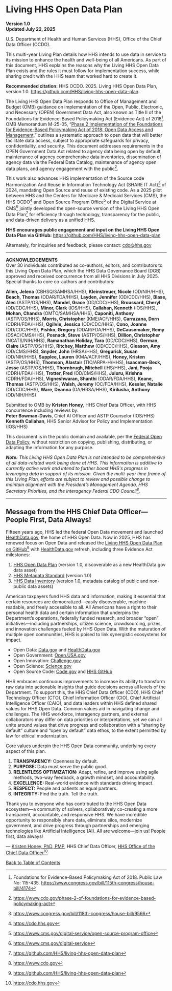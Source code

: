 # Living HHS Open Data Plan

**Version 1.0**  
**Updated July 22, 2025**  

U.S. Department of Health and Human Services (HHS), Office of the Chief Data Officer (OCDO).  

This multi-year Living Plan details how HHS intends to use data in service to its mission to enhance the health and well-being of all Americans. As part of this document, HHS explains the reasons why the Living HHS Open Data Plan exists and the rules it must follow for implementation success, while sharing credit with the HHS team that worked hard to create it.  

**Recommended citation:** HHS OCDO. 2025. Living HHS Open Data Plan, version 1.0. <https://github.com/HHS/living-hhs-open-data-plan>.  

The Living HHS Open Data Plan responds to Office of Management and Budget (OMB) guidance on implementation of the Open, Public, Electronic, and Necessary (OPEN) Government Data Act, also known as Title II of the Foundations for Evidence-Based Policymaking Act (Evidence Act) of 2018[^1]. OMB Memorandum M-25-05, “[Phase 2 Implementation of the Foundations for Evidence-Based Policymaking Act of 2018: Open Data Access and Management](https://www.whitehouse.gov/wp-content/uploads/2025/01/M-25-05-Phase-2-Implementation-of-the-Foundations-for-Evidence-Based-Policymaking-Act-of-2018-Open-Government-Data-Access-and-Management-Guidance.pdf),” outlines a systematic approach to open data that will better facilitate data access, subject to appropriate safeguards for privacy, confidentiality, and security. This document addresses requirements in the OPEN Government Data Act related to agency data being open by default, maintenance of agency comprehensive data inventories, dissemination of agency data via the Federal Data Catalog, maintenance of agency open data plans, and agency engagement with the public[^2].  

[^1]: Foundations for Evidence-Based Policymaking Act of 2018. Public Law No: 115-435. <https://www.congress.gov/bill/115th-congress/house-bill/4174>
[^2]: <https://www.cdo.gov/phase-2-of-foundations-for-evidence-based-policymaking-act>

This work also advances HHS implementation of the Source code Harmonization And Reuse in Information Technology Act (SHARE IT Act)[^3] of 2024, mandating Open Source and reuse of existing code. As a 2025 pilot between HHS and the Centers for Medicare & Medicaid Services (CMS), the HHS OCDO[^4] and Open Source Program Office[^5] of the Digital Service at CMS[^6] jointly developed the open-source version of the Living HHS Open Data Plan[^7] for efficiency through technology, transparency for the public, and data-driven delivery as a unified HHS.  

[^3]: <https://www.congress.gov/bill/118th-congress/house-bill/9566>
[^4]: <https://cdo.hhs.gov>
[^5]: <https://www.cms.gov/digital-service/open-source-program-office>
[^6]: <https://www.cms.gov/digital-service>
[^7]: <https://github.com/HHS/living-hhs-open-data-plan>

**HHS encourages public engagement and input on the Living HHS Open Data Plan via GitHub:** <https://github.com/HHS/living-hhs-open-data-plan>  

Alternately, for inquiries and feedback, please contact: [cdo@hhs.gov](mailto:cdo@hhs.gov)  

---

**ACKNOWLEDGEMENTS**  
Over 30 individuals contributed as co-authors, editors, and contributors to this Living Open Data Plan, which the HHS Data Governance Board (DGB) approved and received concurrence from all HHS Divisions in July 2025. Special thanks to core co-authors and contributors:

**Allen, Jelena** (CBHSQ/SAMHSA/HHS), **Kleinstreuer, Nicole** (OD/NIH/HHS), **Beach, Thomas** (ODAR/FDA/HHS), **Layden, Jennifer** (OD/CDC/HHS), **Blase, Alec** (ASTP/OS/HHS), **Mandel, Grace** (OD/CDC/HHS), **Broussard, Cheryl** (OD/CDC/HHS), **Minor, Clark** (IOS/HHS), **Callahan, Kenneth** (IOS/HHS), **Mohan, Chandra** (OMTO/SAMHSA/HHS), **Caponiti, Anthony** (ASTP/OS/HHS), **Morris, Christopher** (KME/ACF/HHS), **Carrazana, Dorn** (CDRH/FDA/HHS), **Ogilvie, Jessica** (OD/CDC/HHS), **Cono, Joanne** (OD/CDC/HHS), **Pishko, Gregory** (ODAR/FDA/HHS), **DeCausemaker, Remy** (DSAC/CMS/HHS), **Posnack, Steve** (ASTP/OS/HHS), **Dillion, Christopher** (NCATS/NIH/HHS), **Ramanathan Holiday, Tara** (OD/CDC/HHS), **German, Claire** (ASTP/OS/HHS), **Ritchey, Matthew** (OD/CDC/HHS), **Gleason, Amy** (OD/CMS/HHS), **Snyder, John** (HRSA/HHS), **Gregurick, Susan** (OD/NIH/HHS), **Supplee, Lauren** (KMA/ACF/HHS), **Honey, Kristen** (ASTP/OS/HHS), **Thomson, Alastair** (TIO/ARPA-H/HHS), **Isaacman-Beck, Jesse** (ASTP/OS/HHS), **Thornbrugh, Mitchell** (IHS/HHS), **Jani, Pooja** (CDRH/FDA/HHS), **Trotter, Fred** (OD/CMS/HHS), **Juluru, Krishna** (CDRH/FDA/HHS), **Vigneshwaran, Shanthi** (ODAR/FDA/HHS), **Keane, Thomas** (ASTP/OS/HHS), **Walsh, Jeremy** (OC/FDA/HHS), **Kessler, Natalie** (OD/CDC/HHS), **Ware, Deanna** (OA/HRSA/HHS), **Kirilusha, Anthony** (OD/NIH/HHS)

Submitted to OMB by **Kristen Honey**, HHS Chief Data Officer, with HHS concurrence including reviews by:  
**Peter Bowman-Davis**, Chief AI Officer and ASTP Counselor (IOS/HHS)  
**Kenneth Callahan**, HHS Senior Advisor for Policy and Implementation (IOS/HHS)  

This document is in the public domain and available, per the [Federal Open Data Policy](https://resources.data.gov/open-licenses/), without restriction on copying, publishing, distributing, or adapting the information for any purpose.  

_**Note:** This Living HHS Open Data Plan is not intended to be comprehensive of all data-related work being done at HHS. This information is additive to currently active work and intend to further boost HHS's progress in leveraging data in support of its mission. Given the multi-year time frame of this Living Plan, efforts are subject to review and possible change to maintain alignment with the President’s Management Agenda, HHS Secretary Priorities, and the interagency Federal CDO Council[^8]._

[^8]: <https://www.cdo.gov>

---
## Message from the HHS Chief Data Officer—People First, Data Always!

Fifteen years ago, HHS led the federal Open Data movement and launched [HealthData.gov](https://healthdata.gov/), the home of HHS Open Data. Now in 2025, HHS has renewed focus on Open Data and released the [Living HHS Open Data Plan on GitHub](https://github.com/HHS/living-hhs-open-data-plan)[^9] with [HealthData.gov](https://healthdata.gov/) refresh, including three Evidence Act milestones:  

[^9]: <https://github.com/HHS/living-hhs-open-data-plan>

1. [HHS Open Data Plan](https://healthdata.gov/HHS/HHS-Open-Data-Plan/m9xc-txya) (version 1.0, discoverable as a new HealthData.gov data asset)  
2. [HHS Metadata Standard](https://healthdata.gov/HHS/HHS-Data-Inventory/kaw8-4tez) (version 1.0)  
3. [HHS Data Inventory](https://healthdata.gov/HHS/HHS-Data-Inventory/kaw8-4tez) (version 1.0, metadata catalog of public and non-public data assets)  

American taxpayers fund HHS data and information, making it essential that certain resources are democratized—easily discoverable, machine-readable, and freely accessible to all. All Americans have a right to their personal health data and certain information that underpins the Department’s operations, federally funded research, and broader “open” initiatives—including partnerships, citizen science, crowdsourcing, prizes, and innovation challenges fueled by HHS Open Data. With the maturation of multiple open communities, HHS is poised to link synergistic ecosystems for impact.  
 
* Open Data: [Data.gov](https://data.gov/) and [HealthData.gov](https://healthdata.gov/)  
* Open Government: [Open.USA.gov](https://www.gsa.gov/governmentwide-initiatives/us-open-government)  
* Open Innovation: [Challenge.gov](https://challenge.gov/)  
* Open Science: [Science.gov](https://www.science.gov/)  
* Open Source Code: [Code.gov](https://code.gov/) and [HHS GitHub](https://github.com/HHS)

HHS embraces continuous improvements to increase its ability to transform raw data into actionable insights that guide decisions across all levels of the Department. To support this, the HHS Chief Data Officer (CDO), HHS Chief Technology Officer (CTO), Chief Information Officer (CIO), Chief Artificial Intelligence Officer (CAIO), and data leaders within HHS defined shared values for HHS Open Data. Common values aid in navigating change and challenges. The HHS workforce, interagency partners, and external collaborators may differ on data priorities or interpretations, yet we can all unite around values that drive progress and collaboration with a “sharing by default” culture and “open by default” data ethos, to the extent permitted by law for ethical modernization.

Core values underpin the HHS Open Data community, underlying every aspect of this plan.  
1. **TRANSPARENCY:** Openness by default.  
2. **PURPOSE:** Data must serve the public good.  
3. **RELENTLESS OPTIMIZATION:** Adapt, refine, and improve using agile methods, two-way feedback, a growth mindset, and accountability.  
4. **EXCELLENCE:** Real-world evidence with standards driving impact.  
5. **RESPECT:** People and patients as equal partners.  
6. **INTEGRITY:** Find the truth. Tell the truth.

Thank you to everyone who has contributed to the HHS Open Data ecosystem—a community of solvers, collaboratively co-creating a more transparent, accountable, and responsive HHS. We have incredible opportunity to responsibly share data, eliminate silos, modernize government, and drive progress through partnerships and emerging technologies like Artificial Intelligence (AI). All are welcome—join us! People first, data always!


&mdash; [Kristen Honey, PhD, PMP](https://www.healthit.gov/leadership/kristen-honey), HHS Chief Data Officer, [HHS Office of the Chief Data Officer](https://cdo.hhs.gov/s/)[^10]

[^10]: <https://cdo.hhs.gov>

[Back to Table of Contents](#table-of-contents)
